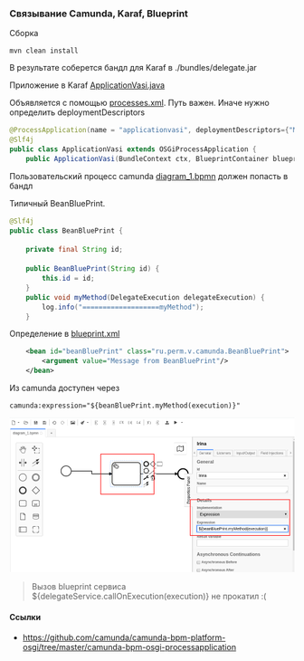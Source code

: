 ### Связывание Camunda, Karaf, Blueprint

Сборка
````
mvn clean install
````

В результате соберется бандл для Karaf в ./bundles/delegate.jar

Приложение в Karaf [ApplicationVasi.java](src/main/java/ru/perm/v/camunda/ApplicationVasi.java)

Объявляется с помощью [processes.xml](src/main/resources/META-INF/processes.xml). Путь важен. Иначе нужно определить deploymentDescriptors

````java
@ProcessApplication(name = "applicationvasi", deploymentDescriptors={"META-INF/processes.xml"})
@Slf4j
public class ApplicationVasi extends OSGiProcessApplication {
    public ApplicationVasi(BundleContext ctx, BlueprintContainer blueprintContainer) {

````

Пользовательский процесс camunda [diagram_1.bpmn](src/main/resources/diagram_1.bpmn) должен попасть в бандл

Типичный BeanBluePrint. 

````java
@Slf4j
public class BeanBluePrint {

    private final String id;

    public BeanBluePrint(String id) {
        this.id = id;
    }
    public void myMethod(DelegateExecution delegateExecution) {
        log.info("===================myMethod");
    }
````

Определение в [blueprint.xml](src/main/resources/OSGI-INF/blueprint/blueprint.xml)

````xml
    <bean id="beanBluePrint" class="ru.perm.v.camunda.BeanBluePrint">
        <argument value="Message from BeanBluePrint"/>
    </bean>
````
Из camunda доступен через 

````
camunda:expression="${beanBluePrint.myMethod(execution)}"
````

![Схема](./doc/task.png)

>Вызов blueprint сервиса ${delegateService.callOnExecution(execution)} не прокатил :(

#### Ссылки
- https://github.com/camunda/camunda-bpm-platform-osgi/tree/master/camunda-bpm-osgi-processapplication